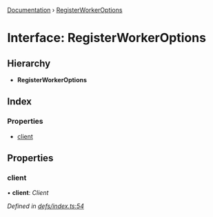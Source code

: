 [Documentation](../README.md) › [RegisterWorkerOptions](registerworkeroptions.md)

# Interface: RegisterWorkerOptions

## Hierarchy

* **RegisterWorkerOptions**

## Index

### Properties

* [client](registerworkeroptions.md#client)

## Properties

###  client

• **client**: *Client*

*Defined in [defs/index.ts:54](https://github.com/badbatch/graphql-box/blob/c5fe32a/packages/worker-client/src/defs/index.ts#L54)*

